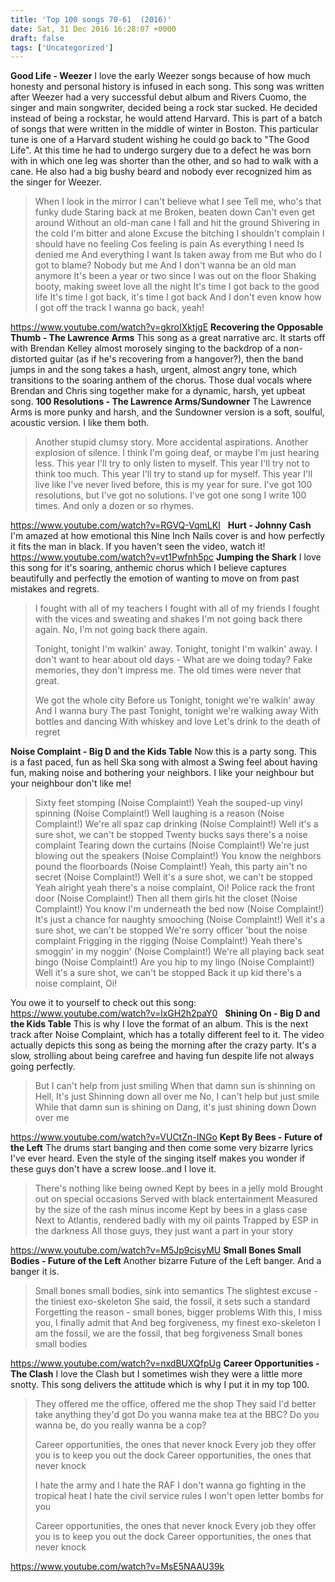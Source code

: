 ```yaml
---
title: 'Top 100 songs 70-61  (2016)'
date: Sat, 31 Dec 2016 16:28:07 +0000
draft: false
tags: ['Uncategorized']
---
```


**Good Life - Weezer** I love the early Weezer songs because of how much honesty and personal history is infused in each song. This song was written after Weezer had a very successful debut album and Rivers Cuomo, the singer and main songwriter, decided being a rock star sucked. He decided instead of being a rockstar, he would attend Harvard. This is part of a batch of songs that were written in the middle of winter in Boston. This particular tune is one of a Harvard student wishing he could go back to "The Good Life". At this time he had to undergo surgery due to a defect he was born with in which one leg was shorter than the other, and so had to walk with a cane. He also had a big bushy beard and nobody ever recognized him as the singer for Weezer.

> When I look in the mirror I can't believe what I see Tell me, who's that funky dude Staring back at me Broken, beaten down Can't even get around Without an old-man cane I fall and hit the ground Shivering in the cold I'm bitter and alone Excuse the bitching I shouldn't complain I should have no feeling Cos feeling is pain As everything I need Is denied me And everything I want Is taken away from me But who do I got to blame? Nobody but me And I don't wanna be an old man anymore It's been a year or two since I was out on the floor Shaking booty, making sweet love all the night It's time I got back to the good life It's time I got back, it's time I got back And I don't even know how I got off the track I wanna go back, yeah!

https://www.youtube.com/watch?v=gkroIXktjgE **Recovering the Opposable Thumb - The Lawrence Arms** This song as a great narrative arc. It starts off with Brendan Kelley almost morosely singing to the backdrop of a non-distorted guitar (as if he's recovering from a hangover?), then the band jumps in and the song takes a hash, urgent, almost angry tone, which transitions to the soaring anthem of the chorus. Those dual vocals where Brendan and Chris sing together make for a dynamic, harsh, yet upbeat song. **100 Resolutions - The Lawrence Arms/Sundowner** The Lawrence Arms is more punky and harsh, and the Sundowner version is a soft, soulful, acoustic version. I like them both.

> Another stupid clumsy story. More accidental aspirations. Another explosion of silence. I think I'm going deaf, or maybe I'm just hearing less. This year I'll try to only listen to myself. This year I'll try not to think too much. This year I'll try to stand up for myself. This year I'll live like I've never lived before, this is my year for sure. I've got 100 resolutions, but I've got no solutions. I've got one song I write 100 times. And only a dozen or so rhymes.

https://www.youtube.com/watch?v=RGVQ-VqmLKI   **Hurt - Johnny Cash** I'm amazed at how emotional this Nine Inch Nails cover is and how perfectly it fits the man in black. If you haven't seen the video, watch it! https://www.youtube.com/watch?v=vt1Pwfnh5pc **Jumping the Shark** I love this song for it's soaring, anthemic chorus which I believe captures beautifully and perfectly the emotion of wanting to move on from past mistakes and regrets.

> I fought with all of my teachers I fought with all of my friends I fought with the vices and sweating and shakes I'm not going back there again. No, I'm not going back there again.
> 
> Tonight, tonight I'm walkin' away. Tonight, tonight I'm walkin' away. I don't want to hear about old days - What are we doing today? Fake memories, they don't impress me. The old times were never that great.
> 
> We got the whole city Before us Tonight, tonight we're walkin' away And I wanna bury The past Tonight, tonight we're walking away With bottles and dancing With whiskey and love Let's drink to the death of regret

**Noise Complaint - Big D and the Kids Table** Now this is a party song. This is a fast paced, fun as hell Ska song with almost a Swing feel about having fun, making noise and bothering your neighbors. I like your neighbour but your neighbour don't like me!

> Sixty feet stomping (Noise Complaint!) Yeah the souped-up vinyl spinning (Noise Complaint!) Well laughing is a reason (Noise Complaint!) We're all spaz cap drinking (Noise Complaint!) Well it's a sure shot, we can't be stopped Twenty bucks says there's a noise complaint Tearing down the curtains (Noise Complaint!) We're just blowing out the speakers (Noise Complaint!) You know the neighbors pound the floorboards (Noise Complaint!) Yeah, this party ain't no secret (Noise Complaint!) Well it's a sure shot, we can't be stopped Yeah alright yeah there's a noise complaint, Oi! Police rack the front door (Noise Complaint!) Then all them girls hit the closet (Noise Complaint!) You know I'm underneath the bed now (Noise Complaint!) It's just a chance for naughty smooching (Noise Complaint!) Well it's a sure shot, we can't be stopped We're sorry officer 'bout the noise complaint Frigging in the rigging (Noise Complaint!) Yeah there's smoggin' in my noggin' (Noise Complaint!) We're all playing back seat bingo (Noise Complaint!) Are you hip to my lingo (Noise Complaint!) Well it's a sure shot, we can't be stopped Back it up kid there's a noise complaint, Oi!

You owe it to yourself to check out this song: https://www.youtube.com/watch?v=lxGH2h2paY0   **Shining On - Big D and the Kids Table** This is why I love the format of an album. This is the next track after Noise Complaint, which has a totally different feel to it. The video actually depicts this song as being the morning after the crazy party. It's a slow, strolling about being carefree and having fun despite life not always going perfectly.

> But I can't help from just smiling When that damn sun is shinning on Hell, It's just Shinning down all over me No, I can't help but just smile While that damn sun is shining on Dang, it's just shining down Down over me

https://www.youtube.com/watch?v=VUCtZn-INGo **Kept By Bees - Future of the Left** The drums start banging and then come some very bizarre lyrics I've ever heard. Even the style of the singing itself makes you wonder if these guys don't have a screw loose..and I love it.

> There's nothing like being owned Kept by bees in a jelly mold Brought out on special occasions Served with black entertainment Measured by the size of the rash minus income Kept by bees in a glass case Next to Atlantis, rendered badly with my oil paints Trapped by ESP in the darkness All those guys, they just want a part in your story

https://www.youtube.com/watch?v=M5Jp9cisyMU **Small Bones Small Bodies - Future of the Left** Another bizarre Future of the Left banger. And a banger it is.

> Small bones small bodies, sink into semantics The slightest excuse - the tiniest exo-skeleton She said, the fossil, it sets such a standard Forgetting the reason - small bones, bigger problems With this, I miss you, I finally admit that And beg forgiveness, my finest exo-skeleton I am the fossil, we are the fossil, that beg forgiveness Small bones small bodies

https://www.youtube.com/watch?v=nxdBUXQfpUg **Career Opportunities - The Clash** I love the Clash but I sometimes wish they were a little more snotty. This song delivers the attitude which is why I put it in my top 100.

> They offered me the office, offered me the shop They said I'd better take anything they'd got Do you wanna make tea at the BBC? Do you wanna be, do you really wanna be a cop?
> 
> Career opportunities, the ones that never knock Every job they offer you is to keep you out the dock Career opportunities, the ones that never knock
> 
> I hate the army and I hate the RAF I don't wanna go fighting in the tropical heat I hate the civil service rules I won't open letter bombs for you
> 
> Career opportunities, the ones that never knock Every job they offer you is to keep you out the dock Career opportunities, the ones that never knock

https://www.youtube.com/watch?v=MsE5NAAU39k